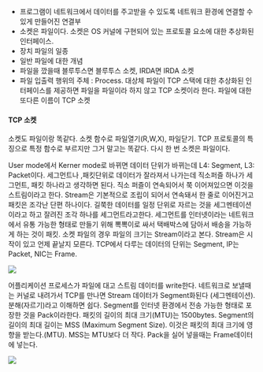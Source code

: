 - 프로그램이 네트워크에서 데이터를 주고받을 수 있도록 네트워크 환경에 연결할 수 있게 만들어진 연결부
- 소켓은 파일이다. 소켓은 OS 커널에 구현되어 있는 프로토콜 요소에 대한 추상화된 인터페이스.
- 장치 파일의 일종
- 일반 파일에 대한 개념
- 파일을 깠을때 블루투스면 블루투스 소켓, IRDA면 IRDA 소켓
- 파일 입출력 행위의 주체 : Process. 대상체 파일이 TCP 스택에 대한 추상화된 인터페이스를 제공하면 파일을 파일이라 하지 않고 TCP 소켓이라 한다. 파일에 대한 또다른 이름이 TCP 소켓

#### TCP 소켓
소켓도 파일이랑 똑같다. 소켓 함수로 파일열기(R,W,X), 파일닫기. TCP 프로토콜의 특징으로 특정 함수로 부르지만 그거 말고는 똑같다. 다시 한 번 소켓은 파일이다.

User mode에서 Kerner mode로 바뀌면 데이터 단위가 바뀌는데 L4: Segment, L3: Packet이다. 세그먼트나 ,패킷단위로 데이터가 잘라져서 나가는데
직소퍼즐 하나가 세그먼트, 패킷 하나라고 생각하면 된다. 직소 퍼즐이 연속되어서 쭉 이어져있으면 이것을 스트림이라고 한다. Stream은 기본적으로 조립이 되어서 연속돼서 한 줄로 이어진거고 패킷은 조각난 단편 하나이다. 길쭉한 데이터를 일정 단위로 자르는 것을 세그멘테이션이라고 하고 잘려진 조각 하나를 세그먼트라고한다. 세그먼트를 인터넷이라는 네트워크에서 유통 가능한 형태로 만들기 위해 뽁뽁이로 싸서 택배박스에 담아서 배송을 가능하게 하는 것이 패킷. 소켓 파일의 경우 파일의 크기는 Stream이라고 본다. Stream은 시작이 있고 언제 끝날지 모른다. TCP에서 다루는 데이터의 단위는 Segment, IP는 Packet, NIC는 Frame.

![](https://i.imgur.com/j052nEG.png)


어플리케이션 프로세스가 파일에 대고 스트림 데이터를 write한다. 네트워크로 보낼때는 커널로 내려가서 TCP를 만나면 Stream 데이터가 Segment화된다 (세그멘테이션). 분해(자르기)라고 이해하면 쉽다. Segment를 인터넷 환경에서 전송 가능한 형태로 포장한 것을 Pack이라한다. 패킷의 길이의 최대 크기(MTU)는 1500bytes. Segment의 길이의 최대 길이는 MSS (Maximum Segment Size). 이것은 패킷의 최대 크기에 영향을 받는다.(MTU). MSS는 MTU보다 더 작다. Pack을 실어 넣을때는 Frame데이터에 넣는다.

![](https://i.imgur.com/Xww4zBd.png)


